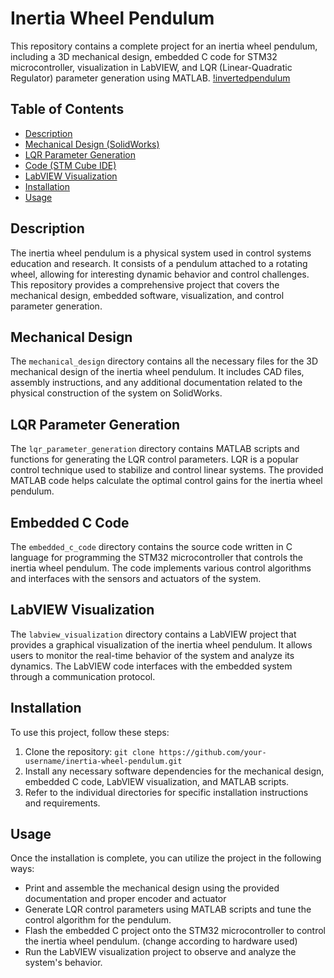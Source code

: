 # Inertia Wheel Pendulum

This repository contains a complete project for an inertia wheel pendulum, including a 3D mechanical design, embedded C code for STM32 microcontroller, visualization in LabVIEW, and LQR (Linear-Quadratic Regulator) parameter generation using MATLAB.
[!invertedpendulum]()
## Table of Contents
- [Description](#description)
- [Mechanical Design (SolidWorks)](#mechanical-design)
- [LQR Parameter Generation](#lqr-parameter-generation)
- [Code (STM Cube IDE)](#embedded-c-code)
- [LabVIEW Visualization](#labview-visualization)
- [Installation](#installation)
- [Usage](#usage)

## Description
The inertia wheel pendulum is a physical system used in control systems education and research. It consists of a pendulum attached to a rotating wheel, allowing for interesting dynamic behavior and control challenges. This repository provides a comprehensive project that covers the mechanical design, embedded software, visualization, and control parameter generation.

## Mechanical Design
The `mechanical_design` directory contains all the necessary files for the 3D mechanical design of the inertia wheel pendulum. It includes CAD files, assembly instructions, and any additional documentation related to the physical construction of the system on SolidWorks.

## LQR Parameter Generation
The `lqr_parameter_generation` directory contains MATLAB scripts and functions for generating the LQR control parameters. LQR is a popular control technique used to stabilize and control linear systems. The provided MATLAB code helps calculate the optimal control gains for the inertia wheel pendulum.

## Embedded C Code
The `embedded_c_code` directory contains the source code written in C language for programming the STM32 microcontroller that controls the inertia wheel pendulum. The code implements various control algorithms and interfaces with the sensors and actuators of the system.

## LabVIEW Visualization
The `labview_visualization` directory contains a LabVIEW project that provides a graphical visualization of the inertia wheel pendulum. It allows users to monitor the real-time behavior of the system and analyze its dynamics. The LabVIEW code interfaces with the embedded system through a communication protocol.

## Installation
To use this project, follow these steps:
1. Clone the repository: `git clone https://github.com/your-username/inertia-wheel-pendulum.git`
2. Install any necessary software dependencies for the mechanical design, embedded C code, LabVIEW visualization, and MATLAB scripts.
3. Refer to the individual directories for specific installation instructions and requirements.

## Usage
Once the installation is complete, you can utilize the project in the following ways:
- Print and assemble the mechanical design using the provided documentation and proper encoder and actuator
- Generate LQR control parameters using MATLAB scripts and tune the control algorithm for the pendulum.
- Flash the embedded C project onto the STM32 microcontroller to control the inertia wheel pendulum. (change according to hardware used)
- Run the LabVIEW visualization project to observe and analyze the system's behavior.
